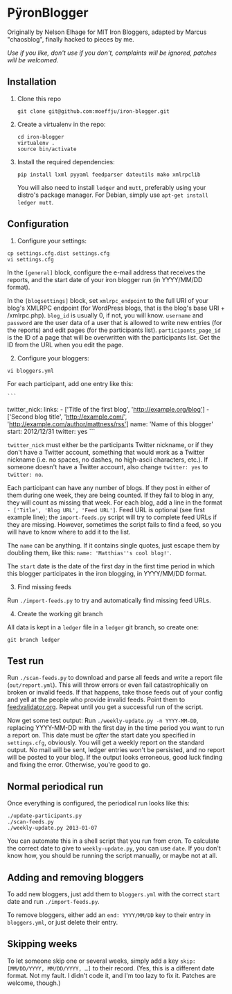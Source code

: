 # PÿronBlogger

Originally by Nelson Elhage for MIT Iron Bloggers, adapted by Marcus "chaosblog", finally hacked to pieces by me.

*Use if you like, don't use if you don't, complaints will be ignored, patches will be welcomed.*

## Installation

1. Clone this repo

    `git clone git@github.com:moeffju/iron-blogger.git`

2. Create a virtualenv in the repo:

    `cd iron-blogger`  
    `virtualenv .`  
    `source bin/activate`

3. Install the required dependencies:

    `pip install lxml pyyaml feedparser dateutils mako xmlrpclib`
    
    You will also need to install `ledger` and `mutt`, preferably using your distro's package manager. For Debian, simply use `apt-get install ledger mutt`.

## Configuration

1. Configure your settings:

  `cp settings.cfg.dist settings.cfg`  
  `vi settings.cfg`

  In the `[general]` block, configure the e-mail address that receives the reports, and the start date of your iron blogger run (in YYYY/MM/DD format).

  In the `[blogsettings]` block, set `xmlrpc_endpoint` to the full URI of your blog's XMLRPC endpoint (for WordPress blogs, that is the blog's base URI + /xmlrpc.php). `blog_id` is usually 0, if not, you will know. `username` and `password` are the user data of a user that is allowed to write new entries (for the reports) and edit pages (for the participants list). `participants_page_id` is the ID of a page that will be overwritten with the participants list. Get the ID from the URL when you edit the page.

2. Configure your bloggers:

  `vi bloggers.yml`

  For each participant, add one entry like this:
  
    ```
  twitter_nick:
    links:
    - ['Title of the first blog', 'http://example.org/blog']
    - ['Second blog title', 'http://example.com/', 'http://example.com/author/mattness/rss']
    name: 'Name of this blogger'
    start: 2012/12/31
    twitter: yes
    ```

  `twitter_nick` must either be the participants Twitter nickname, or if they don't have a Twitter account, something that would work as a Twitter nickname (i.e. no spaces, no dashes, no high-ascii characters, etc.). If someone doesn't have a Twitter account, also change `twitter: yes` to `twitter: no`.
  
  Each participant can have any number of blogs. If they post in either of them during one week, they are being counted. If they fail to blog in any, they will count as missing that week. For each blog, add a line in the format `- ['Title', 'Blog URL', 'Feed URL']`. Feed URL is optional (see first example line); the `import-feeds.py` script will try to complete feed URLs if they are missing. However, sometimes the script fails to find a feed, so you will have to know where to add it to the list.
  
  The `name` can be anything. If it contains single quotes, just escape them by doubling them, like this: `name: 'Matthias''s cool blog!'`.
  
  The `start` date is the date of the first day in the first time period in which this blogger participates in the iron blogging, in YYYY/MM/DD format.

3. Find missing feeds

  Run `./import-feeds.py` to try and automatically find missing feed URLs.

4. Create the working git branch

  All data is kept in a `ledger` file in a `ledger` git branch, so create one:
  
  `git branch ledger`

## Test run

Run `./scan-feeds.py` to download and parse all feeds and write a report file (`out/report.yml`). This will throw errors or even fail catastrophically on broken or invalid feeds. If that happens, take those feeds out of your config and yell at the people who provide invalid feeds. Point them to [feedvalidator.org](http://feedvalidator.org/). Repeat until you get a successful run of the script.

Now get some test output: Run `./weekly-update.py -n YYYY-MM-DD`, replacing YYYY-MM-DD with the first day in the time period you want to run a report on. This date must be *after* the start date you specified in `settings.cfg`, obviously. You will get a weekly report on the standard output. No mail will be sent, ledger entries won't be persisted, and no report will be posted to your blog. If the output looks erroneous, good luck finding and fixing the error. Otherwise, you're good to go.

## Normal periodical run

Once everything is configured, the periodical run looks like this:

```
./update-participants.py
./scan-feeds.py
./weekly-update.py 2013-01-07
```

You can automate this in a shell script that you run from cron. To calculate the correct date to give to `weekly-update.py`, you can use `date`. If you don't know how, you should be running the script manually, or maybe not at all.

## Adding and removing bloggers

To add new bloggers, just add them to `bloggers.yml` with the correct `start` date and run `./import-feeds.py`.

To remove bloggers, either add an `end: YYYY/MM/DD` key to their entry in `bloggers.yml`, or just delete their entry.

## Skipping weeks

To let someone skip one or several weeks, simply add a key `skip: [MM/DD/YYYY, MM/DD/YYYY, …]` to their record. (Yes, this is a different date format. Not my fault. I didn't code it, and I'm too lazy to fix it. Patches are welcome, though.)


